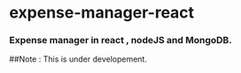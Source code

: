 # expense-manager-react

### Expense manager in react , nodeJS and MongoDB.
##Note : This is under developement.
